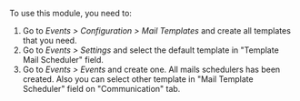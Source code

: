 To use this module, you need to:

1.  Go to *Events \> Configuration \> Mail Templates* and create all
    templates that you need.
2.  Go to *Events \> Settings* and select the default template in
    "Template Mail Scheduler" field.
3.  Go to *Events \> Events* and create one. All mails schedulers has
    been created. Also you can select other template in "Mail Template
    Scheduler" field on "Communication" tab.

